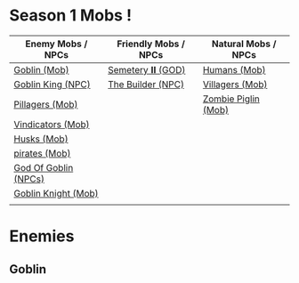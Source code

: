 # Season 1 Mobs !

Enemy Mobs / NPCs                     | Friendly Mobs / NPCs          | Natural Mobs / NPCs                 |
----------------------------------- | ----------------------------- | ----------------------------------- |
[Goblin (Mob)](#goblin)             | [Semetery 𝐈𝐈 (GOD)](#semetery) | [Humans (Mob)](#humans)             |
[Goblin King (NPC)](#goblinking)    | [The Builder (NPC)](#builder) | [Villagers (Mob)](#villagers)       |
[Pillagers (Mob)](#pillagers)       |                               | [Zombie Piglin (Mob)](#zombiepiglin)|
[Vindicators (Mob)](#vindicators)   |                               |                                     |
[Husks (Mob)](#husks)               |                               |                                     |
[pirates (Mob)](#pirates)           |                               |                                     |
[God Of Goblin (NPCs)](#godofgoblin)|                               |                                     |
[Goblin Knight (Mob)](#goblinknight)|                               |                                     |
                                    |                               |                                     |


# Enemies
## Goblin

